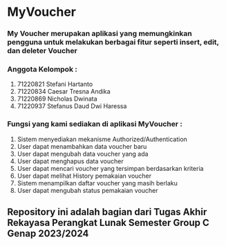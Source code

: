 # MyVoucher

### My Voucher merupakan aplikasi yang memungkinkan pengguna untuk melakukan berbagai fitur seperti insert, edit, dan deleter Voucher

### Anggota Kelompok :
1. 71220821	Stefani Hartanto
2. 71220834	Caesar Tresna Andika
3. 71220869	Nicholas Dwinata
4. 71220937	Stefanus Daud Dwi Haressa

### Fungsi yang kami sediakan di aplikasi MyVoucher :
1. Sistem menyediakan mekanisme Authorized/Authentication
2. User dapat menambahkan data voucher baru
3. User dapat mengubah data voucher yang ada
4. User dapat menghapus data voucher
5. User dapat mencari voucher yang tersimpan berdasarkan kriteria
6. User dapat melihat History pemakaian voucher
7. Sistem menampilkan daftar voucher yang masih berlaku
8. User dapat mengubah status pemakaian voucher


## Repository ini adalah bagian dari Tugas Akhir Rekayasa Perangkat Lunak Semester Group C Genap 2023/2024
